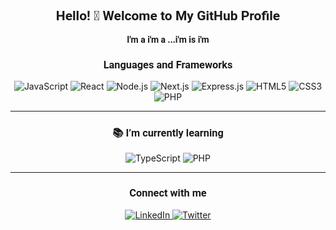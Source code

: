 <link href="https://fonts.googleapis.com/css2?family=Roboto:wght@400;700&display=swap" rel="stylesheet">

<h2 align="center" style="font-family: 'Roboto', sans-serif;">
  Hello! 👋 Welcome to My GitHub Profile
</h2>

<p align="center" style="font-family: 'Roboto', sans-serif;">
  <strong>
    I'm a  i'm a ...i'm is i'm
  </strong>
</p>

<h3 align="center" style="font-family: 'Roboto', sans-serif;">Languages and Frameworks</h3>
<p align="center">
  <img src="https://img.shields.io/badge/-JavaScript-F7DF1E?logo=javascript&logoColor=black&style=for-the-badge" alt="JavaScript" />
  <img src="https://img.shields.io/badge/-React-61DAFB?logo=react&logoColor=black&style=for-the-badge" alt="React" />
  <img src="https://img.shields.io/badge/-Node.js-339933?logo=nodedotjs&logoColor=white&style=for-the-badge" alt="Node.js" />
  <img src="https://img.shields.io/badge/-Next.js-000000?logo=nextdotjs&logoColor=white&style=for-the-badge" alt="Next.js" />
  <img src="https://img.shields.io/badge/-Express.js-000000?logo=express&logoColor=white&style=for-the-badge" alt="Express.js" />
  <img src="https://img.shields.io/badge/-HTML5-E34F26?logo=html5&logoColor=white&style=for-the-badge" alt="HTML5" />
  <img src="https://img.shields.io/badge/-CSS3-1572B6?logo=css3&logoColor=white&style=for-the-badge" alt="CSS3" />
  <img src="https://img.shields.io/badge/-PHP-777BB4?logo=php&logoColor=white&style=for-the-badge" alt="PHP" />
</p>


---

<h3 align="center" style="font-family: 'Roboto', sans-serif;">📚 I’m currently learning</h3>
<p align="center">
  <img src="https://img.shields.io/badge/-TypeScript-3178C6?logo=typescript&logoColor=white" alt="TypeScript" />
  <img src="https://img.shields.io/badge/-PHP-777BB4?logo=php&logoColor=white" alt="PHP" />
</p>

---

<h3 align="center" style="font-family: 'Roboto', sans-serif;">Connect with me</h3>
<p align="center">
  <a href="https://www.linkedin.com/in/your-linkedin" target="_blank">
    <img src="https://img.shields.io/badge/LinkedIn-0077B5?style=for-the-badge&logo=linkedin&logoColor=white" alt="LinkedIn" />
  </a>
  <a href="https://twitter.com/your-twitter" target="_blank">
    <img src="https://img.shields.io/badge/Twitter-1DA1F2?style=for-the-badge&logo=twitter&logoColor=white" alt="Twitter" />
  </a>
</p>
